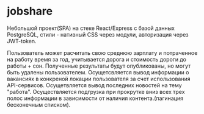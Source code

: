 # jobshare

Небольшой проект(SPA) на стеке React/Express с базой данных PostgreSQL, стили - нативный CSS через модули, авторизация через JWT-token.

Пользователь может расчитать свою среднюю зарплату и потраченное на работу время за год, учитывается дорога и стоимость дороги до работы + сон. 
Полученные результаты будут опубликованы, но могут быть удалены пользователем. 
Осущетсвляется вывод информации о вакансиях в конкреной локации пользователя за счет использования API-сервисов.
Осущетвляется вывод последних новостей на тему "работа".
Осуществляется подгрузка при прокрутке вниз всех трех полос информации в зависимости от наличия контента.(пагинация бесконечным списком).
